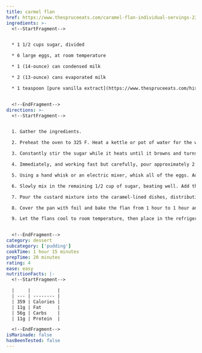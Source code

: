 ```yaml
---
title: carmel flan
href: https://www.thespruceeats.com/caramel-flan-individual-servings-2343004
ingredients: >-
  <!--StartFragment-->


  * 1 1/2 cups sugar, divided

  * 6 large eggs, at room temperature

  * 1 (14-ounce) can condensed milk

  * 2 (13-ounce) cans evaporated milk

  * 1 teaspoon [pure vanilla extract](https://www.thespruceeats.com/history-of-vanilla-beans-1809274)


  <!--EndFragment-->
directions: >-
  <!--StartFragment-->


  1. Gather the ingredients.

  2. Preheat the oven to 325 F. Heat a kettle or pot of water for the water bath. Pour 1 cup of the sugar into a warm pan over medium heat.

  3. Constantly stir the sugar while it heats until it browns and turns into [caramel](https://www.thespruceeats.com/homemade-caramel-sauce-recipe-1945750). Do not overcook since the caramel will burn and have a sour taste.

  4. Immediately, and working fast but carefully, pour approximately 2 to 3 tablespoons of caramel into each one of the 12 individual ramekins, tilting them so the caramel swirls around on the inside. As the caramel cools off, it will harden, so speed is essential for this step. If working with a big pan, add the caramel and cover the bottom and sides. Reheat the caramel in the pan if it thickens before you're done filling the ramekins.

  5. Using a hand whisk or an electric mixer, whisk all of the eggs. Add the condensed milk and evaporated milk, and mix well to incorporate.

  6. Slowly mix in the remaining 1/2 cup of sugar, beating well. Add the vanilla and mix thoroughly to make a silky mixture.

  7. Pour the custard mixture into the caramel-lined dishes, distributing it equally. Place the individual dishes in a large ceramic or metal baking pan with tall sides. Carefully pour hot water from the kettle into the baking pan around the custard dishes to a depth of about 2 inches.

  8. Cover the pan with foil and bake the flan from 1 hour to 1 hour and 15 minutes. After 1 hour, check with a knife inserted just off-center into one of the servings: If the knife comes out clean, the flan is ready. If not, leave it in the oven for 15 more minutes. If baking a whole flan, thump the side of the dish after 1 hour, and if it wobbles as one, the flan is ready. If it's wavy, it's not done yet and needs another 20 minutes. If done, carefully take the flan dish or dishes out of the hot water.

  9. Let the flans cool to room temperature, then place in the refrigerator for at least an hour before serving. Leave flan in the dishes they were baked in until it's time to serve. To serve, run a knife around the edge of the dish and invert each individual dish onto a small plate, allowing the flan to drop out and the caramel sauce to flow over the custard.


  <!--EndFragment-->
category: dessert
subcategory: ['pudding']
cookTime: 1 hour 15 minutes
prepTime: 20 minutes
rating: 4
ease: easy
nutritionFacts: |-
  <!--StartFragment-->

  |     |          |
  | --- | -------- |
  | 359 | Calories |
  | 11g | Fat      |
  | 56g | Carbs    |
  | 11g | Protein  |

  <!--EndFragment-->
isMarinade: false
hasBeenTested: false
---
```

